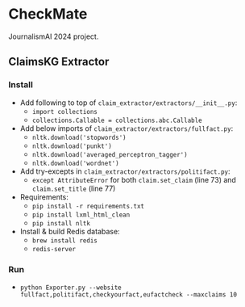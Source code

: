 # CheckMate
JournalismAI 2024 project.

## ClaimsKG Extractor

### Install

* Add following to top of `claim_extractor/extractors/__init__.py`:
  * `import collections`
  * `collections.Callable = collections.abc.Callable`
* Add below imports of `claim_extractor/extractors/fullfact.py`:
  * `nltk.download('stopwords')`
  * `nltk.download('punkt')`
  * `nltk.download('averaged_perceptron_tagger')`
  * `nltk.download('wordnet')`
* Add try-excepts in `claim_extractor/extractors/politifact.py`:
  * `except AttributeError` for both `claim.set_claim` (line 73) and `claim.set_title` (line 77)
* Requirements:
  * `pip install -r requirements.txt`
  * `pip install lxml_html_clean`
  * `pip install nltk`
* Install & build Redis database:
  * `brew install redis`
  * `redis-server`


### Run

* `python Exporter.py --website fullfact,politifact,checkyourfact,eufactcheck --maxclaims 10`
